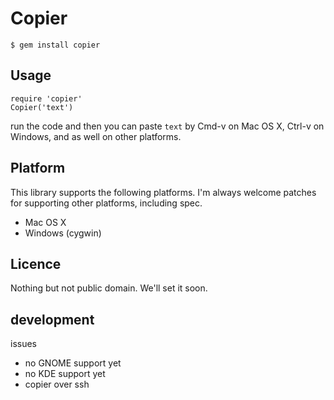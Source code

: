 # Copier

    $ gem install copier

## Usage

    require 'copier'
    Copier('text')

run the code and then you can paste `text` by Cmd-v on Mac OS X, Ctrl-v on Windows, and as well on other platforms.

## Platform

This library supports the following platforms. I'm always welcome patches for supporting other platforms, including spec.

* Mac OS X
* Windows (cygwin)

## Licence

Nothing but not public domain. We'll set it soon.

## development

issues

* no GNOME support yet
* no KDE support yet
* copier over ssh
